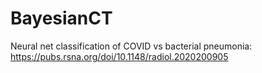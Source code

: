 # BayesianCT

Neural net classification of COVID vs bacterial pneumonia:
https://pubs.rsna.org/doi/10.1148/radiol.2020200905
